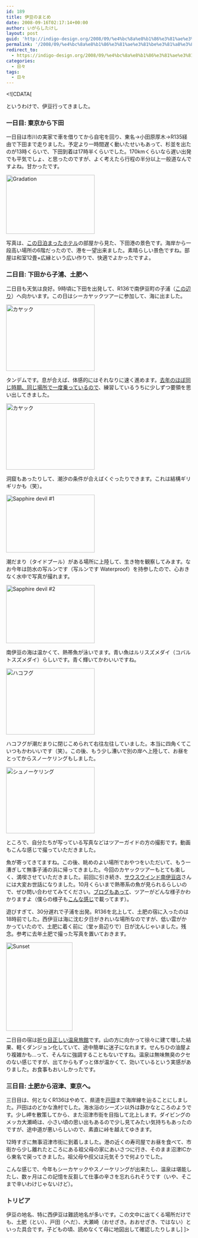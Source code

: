 ```yaml
---
id: 189
title: 伊豆のまとめ
date: 2008-09-16T02:17:14+00:00
author: いがらしたけし
layout: post
guid: 'http://indigo-design.org/2008/09/%e4%bc%8a%e8%b1%86%e3%81%ae%e3%81%be%e3%81%a8%e3%82%81/'
permalink: '/2008/09/%e4%bc%8a%e8%b1%86%e3%81%ae%e3%81%be%e3%81%a8%e3%82%81/'
redirect_to:
  - https://indigo-design.org/2008/09/%e4%bc%8a%e8%b1%86%e3%81%ae%e3%81%be%e3%81%a8%e3%82%81/
categories:
  - 日々
tags:
  - 日々
---
```

&lt;![CDATA[<p>というわけで、伊豆行ってきました。</p><h3>一日目: 東京から下田</h3><p>一日目は市川の実家で車を借りてから自宅を回り、東名→小田原厚木→R135経由で下田まで走りました。予定より一時間遅く動いたせいもあって、杉並を出たのが13時くらいで、下田到着は17時半くらいでした。170kmくらいなら遅い出発でも平気でしょ、と思ったのですが、よく考えたら行程の半分以上一般道なんですよね。甘かったです。</p><p><a href="http://www.flickr.com/photos/takeshi81/2856612074/" title="Gradation by Takeshi*, on Flickr"><img src="http://farm4.static.flickr.com/3270/2856612074_00d0a45674_m.jpg" width="240" height="160" alt="Gradation" /></a></p><p>写真は、<a href="http://www.baykuro.co.jp/">この日泊まったホテル</a>の部屋から見た、下田港の景色です。海岸から一段高い場所の6階だったので、港を一望出来ました。素晴らしい景色ですね。部屋は和室12畳+広縁という広い作りで、快適でよかったですよ。</p><h3>二日目: 下田から子浦、土肥へ</h3><p>二日目も天気は良好。9時頃に下田を出発して、R136で南伊豆町の子浦（<a href="http://maps.google.co.jp/maps?f=q&amp;hl=ja&amp;geocode=&amp;q=%E5%8D%97%E4%BC%8A%E8%B1%86%E7%94%BA%E5%AD%90%E6%B5%A6&amp;ie=UTF8&amp;ll=34.720169,138.841095&amp;spn=1.031686,1.768799&amp;z=9&amp;msa=0&amp;msid=109904318593988052888.00000112e0bd5eb35babf">この辺り</a>）へ向かいます。この日はシーカヤックツアーに参加して、海に出ました。</p><p><a href="http://photozou.jp/photo/show/120767/12772535"><img src="http://art5.photozou.jp/pub/767/120767/photo/12772535.jpg" alt="カヤック" width="240" height="180" /></a></p><p>タンデムです。息が合えば、体感的にはそれなりに速く進めます。<a href="http://armadillo75.blog35.fc2.com/category1-5.html">去年のほぼ同じ時期、同じ場所で一度乗っているので</a>、練習しているうちに少しずつ要領を思い出してきました。</p><p><a href="http://photozou.jp/photo/show/120767/12772536"><img src="http://art9.photozou.jp/pub/767/120767/photo/12772536.jpg" alt="カヤック" width="240" height="180" /></a></p><p>洞窟もあったりして、潮汐の条件が合えばくぐったりできます。これは結構ギリギリかも（笑）。</p><p><a href="http://www.flickr.com/photos/takeshi81/2856612168/" title="Sapphire devil #1 by Takeshi*, on Flickr"><img src="http://farm4.static.flickr.com/3101/2856612168_90f9e20fa8_m.jpg" width="240" height="157" alt="Sapphire devil #1" /></a></p><p>潮だまり（タイドプール）がある場所に上陸して、生き物を観察してみます。なお今年は防水の写ルンです（写ルンです Waterproof）を持参したので、心おきなく水中で写真が撮れます。</p><p><a href="http://www.flickr.com/photos/takeshi81/2856612260/" title="Sapphire devil #2 by Takeshi*, on Flickr"><img src="http://farm4.static.flickr.com/3271/2856612260_cede2475a1_m.jpg" width="240" height="158" alt="Sapphire devil #2" /></a></p><p>南伊豆の海は温かくて、熱帯魚が泳いでます。青い魚はルリスズメダイ（コバルトスズメダイ）らしいです。青く輝いてかわいいですね。</p><p><a href="http://photozou.jp/photo/show/120767/12772538"><img src="http://art4.photozou.jp/pub/767/120767/photo/12772538.jpg" alt="ハコフグ" width="240" height="180" /></a></p><p>ハコフグが潮だまりに閉じこめられて右往左往していました。本当に四角くてこいつもかわいいです（笑）。この後、もう少し漕いで別の岸へ上陸して、お昼をとってからスノーケリングもしました。</p><p><a href="http://photozou.jp/photo/show/120767/12772532"><img src="http://art9.photozou.jp/pub/767/120767/photo/12772532.jpg" alt="シュノーケリング" width="240" height="180" /></a></p><p>ところで、自分たちが写っている写真などはツアーガイドの方の撮影です。動画もこんな感じで撮っていただきました。</p><p></p><p>魚が寄ってきてますね。この後、眺めのよい場所でおやつをいただいて、もう一漕ぎして無事子浦の浜に帰ってきました。今回のカヤックツアーもとても楽しく、満喫させていただきました。前回に引き続き、<a href="http://homepage1.nifty.com/southwind/">サウスウインド南伊豆店</a>さんには大変お世話になりました。10月くらいまで熱帯系の魚が見られるらしいので、ぜひ問い合わせてみてください。<a href="http://southwind777.cocolog-nifty.com/blog/">ブログもあって</a>、ツアーがどんな様子かわかりますよ（僕らの様子も<a href="http://southwind777.cocolog-nifty.com/blog/2008/09/post-be09.html">こんな感じ</a>で載ってます）。</p><p>遊びすぎて、30分遅れで子浦を出発。R136を北上して、土肥の宿に入ったのは18時前でした。西伊豆は海に沈む夕日がきれいな場所なのですが、低い雲がかかっていたので、土肥に着く前に（堂ヶ島辺りで）日が沈んじゃいました。残念。参考に去年土肥で撮った写真を置いておきます。</p><p><a href="http://www.flickr.com/photos/takeshi81/1427401884/" title="Sunset by Takeshi*, on Flickr"><img src="http://farm2.static.flickr.com/1113/1427401884_0ebae1ac37_m.jpg" width="180" height="240" alt="Sunset" /></a></p><p>二日目の宿は<a href="http://www.toi-arai.co.jp/">折り目正しい温泉旅館</a>です。山の方に向かって徐々に建て増した結果、軽くダンジョン化していて、途中簡単に迷子になれます。せんちひの油屋より複雑かも…って、そんなに強調することもないですね。温泉は無味無臭のクセのない感じですが、出てからもずっと体が温かくて、効いているという実感がありました。お食事もおいしかったです。</p><h3>三日目: 土肥から沼津、東京へ。</h3><p>三日目は、何となくR136はやめて、県道を<a href="http://maps.google.co.jp/maps?q=%E6%B2%BC%E6%B4%A5%E5%B8%82%E6%88%B8%E7%94%B0&amp;ie=UTF8&amp;ll=34.981909,138.777924&amp;spn=0.128552,0.2211&amp;z=12&amp;iwloc=addr">戸田</a>まで海岸線を辿ることにしました。戸田はのどかな漁村でした。海水浴のシーズン以外は静かなところのようです。少し岬を散策してから、また沼津市街を目指して北上します。ダイビングのメッカ大瀬崎は、小さい頃の思い出もあるので少し見てみたい気持ちもあったのですが、途中道が悪いらしいので、素直に峠を越えてゆきます。</p><p>12時すぎに無事沼津市街に到着しました。港の近くの寿司屋でお昼を食べて、市街から少し離れたところにある祖父母の家にあいさつに行き、そのまま沼津ICから東名で戻ってきました。祖父母や叔父は元気そうで何よりでした。</p><p>こんな感じで、今年もシーカヤックやスノーケリングが出来たし、温泉は堪能したし、数ヶ月はこの記憶を反芻して仕事の辛さを忘れられそうです（いや、そこまで辛いわけじゃないけど）。</p><h3>トリビア</h3><p>伊豆の地名、特に西伊豆は難読地名が多いです。この文中に出てくる場所だけでも、土肥（とい）、戸田（へだ）、大瀬崎（おせざき。おおせざき、ではない）といった具合です。子どもの頃、読めなくて母に地図出して確認したりしまし]
]&gt;
